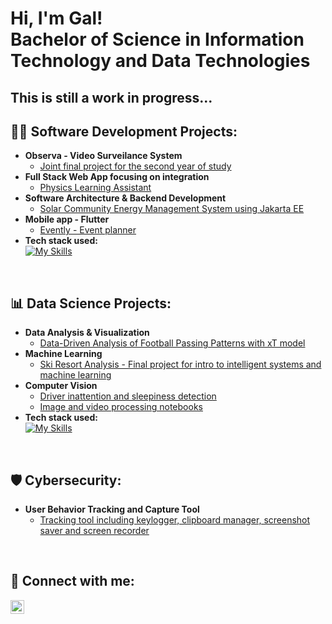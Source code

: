 <h1>Hi, I'm Gal! <br/>Bachelor of Science in Information Technology and Data Technologies</h1>
<h2>This is still a work in progress...</h2>

<h2>👨‍💻 Software Development Projects:</h2>

- <b>Observa - Video Surveilance System</b>
  - [Joint final project for the second year of study](https://github.com/DvorsakGal/Observa)
- <b>Full Stack Web App focusing on integration</b>
  - [Physics Learning Assistant](https://github.com/DvorsakGal/PhysicsAssistant)
- <b>Software Architecture & Backend Development</b>
  - [Solar Community Energy Management System using Jakarta EE](https://github.com/DvorsakGal/HomeSolarPowerPlants)
- <b>Mobile app - Flutter</b>
  - [Evently - Event planner](https://github.com/joshmadakor1/Package-Delivery-Pathfinding-Algorithm)
- <b>Tech stack used:</b></br>
[![My Skills](https://skillicons.dev/icons?i=html,css,js,ts,bootstrap,java,spring,nodejs,react,py,flask,php,mysql,sqlite,mongodb,firebase,flutter,androidstudio,dart,rabbitmq,git,postman,gradle,maven,idea,pycharm,vscode,aws&perline=14)](https://skillicons.dev)

</br>

<h2>📊 Data Science Projects:</h2>

- <b>Data Analysis & Visualization</b>
  - [Data-Driven Analysis of Football Passing Patterns with xT model](https://github.com/DvorsakGal/DataAnalyticsInEliteSports)
- <b>Machine Learning</b>
  - [Ski Resort Analysis - Final project for intro to intelligent systems and machine learning](https://github.com/DvorsakGal/SkiResortAnalysis)
- <b>Computer Vision</b>
  - [Driver inattention and sleepiness detection](https://github.com/DvorsakGal/DriverInattention)
  - [Image and video processing notebooks](https://github.com/DvorsakGal/ComputerVisionIntro)
- <b>Tech stack used:</b></br>
 [![My Skills](https://skillicons.dev/icons?i=py,anaconda,tensorflow,opencv,pytorch,pycharm)](https://skillicons.dev)

</br>

<h2>🛡️ Cybersecurity:</h2>

- <b>User Behavior Tracking and Capture Tool</b>
  - [Tracking tool including keylogger, clipboard manager, screenshot saver and screen recorder]()
 
</br>

<h2> 🤳 Connect with me:</h2>

[<img align="left" alt="GalDvorsak | LinkedIn" width="22px" src="https://cdn.jsdelivr.net/npm/simple-icons@v3/icons/linkedin.svg" />][linkedin]

[linkedin]: https://www.linkedin.com/in/gal-dvorsak/

<!--
**joshmadakor1/joshmadakor1** is a ✨ _special_ ✨ repository because its `README.md` (this file) appears on your GitHub profile.

Here are some ideas to get you started:

- 🔭 I’m currently working on ...
- 🌱 I’m currently learning ...
- 👯 I’m looking to collaborate on ...
- 🤔 I’m looking for help with ...
- 💬 Ask me about ...
- 📫 How to reach me: ...
- 😄 Pronouns: ...
- ⚡ Fun fact: ...
-->
